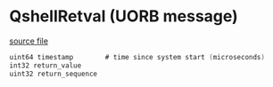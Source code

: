 # QshellRetval (UORB message)



[source file](https://github.com/PX4/PX4-Autopilot/blob/main/msg/QshellRetval.msg)

```c
uint64 timestamp		# time since system start (microseconds)
int32 return_value
uint32 return_sequence

```
